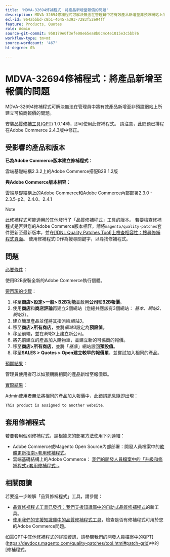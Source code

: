 ```yaml
---
title: 'MDVA-32694修補程式：將產品新增至報價的問題'
description: MDVA-32694修補程式可解決無法在管理員中將有效產品新增至非預設網站上所建立可協商報價的問題。
exl-id: 964abbbd-c8b1-4645-a393-7283f52e94ff
feature: Products, Quotes
role: Admin
source-git-commit: 958179e0f3efe08e65ea8b0c4c4e1015e3c5bb76
workflow-type: tm+mt
source-wordcount: '467'
ht-degree: 0%

---
```


# MDVA-32694修補程式：將產品新增至報價的問題

MDVA-32694修補程式可解決無法在管理員中將有效產品新增至非預設網站上所建立可協商報價的問題。

安裝[品質修補工具(QPT)](https://devdocs.magento.com/guides/v2.4/comp-mgr/patching.html#mqp) 1.0.14時，即可使用此修補程式。 請注意，此問題已排程在Adobe Commerce 2.4.3版中修正。

## 受影響的產品和版本

**已為Adobe Commerce版本建立修補程式：**

雲端基礎結構2.3.2上的Adobe Commerce搭配B2B 1.2版

**與Adobe Commerce版本相容：**

雲端基礎結構上的Adobe Commerce和Adobe Commerce內部部署2.3.0 - 2.3.5-p2、2.4.0、2.4.1

>[!NOTE]
>
>此修補程式可能適用於其他發行了「品質修補程式」工具的版本。 若要檢查修補程式是否與您的Adobe Commerce版本相容，請將`magento/quality-patches`套件更新至最新版本，並在[[!DNL Quality Patches Tool]上檢查相容性：搜尋修補程式頁面](https://devdocs.magento.com/quality-patches/tool.html#patch-grid)。 使用修補程式ID作為搜尋關鍵字，以尋找修補程式。

## 問題

<u>必要條件</u>：

使用B2B安裝全新的Adobe Commerce執行個體。

<u>要再現的步驟</u>：

1. 移至&#x200B;**商店>設定>一般> B2B功能**&#x200B;並啟用&#x200B;**公司**&#x200B;和&#x200B;**B2B報價**。
1. 使用&#x200B;**商店**&#x200B;和&#x200B;**商店評論**&#x200B;再建立2個網站（您總共應該有3個網站： *基本*、*網站2*、*網站3*）。
1. 建立簡單產品並僅將其指派給&#x200B;*網站3*。
1. 移至&#x200B;**商店>所有商店**，並將&#x200B;*網站3*&#x200B;設定為&#x200B;**預設值**。
1. 移至前端，並在&#x200B;*網站3*&#x200B;上建立新公司。
1. 將先前建立的產品加入購物車，並建立新的可協商的報價。
1. 移至&#x200B;**商店>所有商店**，並將「*基底*」網站設回&#x200B;**預設值**。
1. 移至&#x200B;**SALES > Quotes > Open建立較早的報價單**，並嘗試加入相同的產品。

<u>預期結果</u>：

管理員使用者可以如預期將相同的產品新增至報價單。

<u>實際結果</u>：

Admin使用者無法將相同的產品加入報價中，此錯誤訊息隨即出現：

```php
This product is assigned to another website.
```

## 套用修補程式

若要套用個別修補程式，請根據您的部署方法使用下列連結：

* Adobe Commerce或Magento Open Source內部部署：開發人員檔案中的[軟體更新指南>套用修補程式](https://devdocs.magento.com/guides/v2.4/comp-mgr/patching/mqp.html)。
* 雲端基礎結構上的Adobe Commerce： [我們的開發人員檔案中的「升級和修補程式>套用修補程式」](https://devdocs.magento.com/cloud/project/project-patch.html)。

## 相關閱讀

若要進一步瞭解「品質修補程式」工具，請參閱：

* [品質修補程式工具已發行：我們支援知識庫中的自助式品質修補程式](/help/announcements/adobe-commerce-announcements/magento-quality-patches-released-new-tool-to-self-serve-quality-patches.md)的新工具。
* [使用我們的支援知識庫中的品質修補程式工具](/help/support-tools/patches-available-in-qpt-tool/check-patch-for-magento-issue-with-magento-quality-patches.md)，檢查是否有修補程式可用於您的Adobe Commerce問題。

如需QPT中其他修補程式的詳細資訊，請參閱我們的開發人員檔案中的QPT](https://devdocs.magento.com/quality-patches/tool.html#patch-grid)中的[修補程式。
